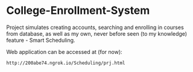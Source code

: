 # College-Enrollment-System

Project simulates creating accounts, searching and enrolling in courses from database, as well as my own, never before seen (to my knowledge) feature - Smart Scheduling.

Web application can be accessed at (for now):

    http://200abe74.ngrok.io/Scheduling/prj.html
